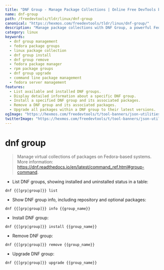 ```yaml
---
title: "DNF Group - Manage Package Collections | Online Free DevTools by Hexmos"
name: dnf-group
path: /freedevtools/tldr/linux/dnf-group
canonical: "https://hexmos.com/freedevtools/tldr/linux/dnf-group/"
description: "Manage package collections with DNF Group, a powerful Fedora package manager.  Install, remove, and upgrade groups of packages effortlessly. Free online tool, no registration required."
category: linux
keywords:
  - dnf group management
  - fedora package groups
  - linux package collection
  - dnf group install
  - dnf group remove
  - fedora package manager
  - rpm package groups
  - dnf group upgrade
  - command line package management
  - fedora server management
features:
  - List available and installed DNF groups.
  - Display detailed information about a specific DNF group.
  - Install a specified DNF group and its associated packages.
  - Remove a DNF group and its associated packages.
  - Upgrade all packages within a DNF group to their latest versions.
ogImage: "https://hexmos.com/freedevtools/t/tool-banners/json-utilities-banner.png"
twitterImage: "https://hexmos.com/freedevtools/t/tool-banners/json-utilities-banner.png"
---
```


# dnf group

> Manage virtual collections of packages on Fedora-based systems.
> More information: <https://dnf.readthedocs.io/en/latest/command_ref.html#group-command>.

- List DNF groups, showing installed and uninstalled status in a table:

`dnf {{[grp|group]}} list`

- Show DNF group info, including repository and optional packages:

`dnf {{[grp|group]}} info {{group_name}}`

- Install DNF group:

`dnf {{[grp|group]}} install {{group_name}}`

- Remove DNF group:

`dnf {{[grp|group]}} remove {{group_name}}`

- Upgrade DNF group:

`dnf {{[grp|group]}} upgrade {{group_name}}`
